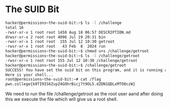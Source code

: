 # The SUID Bit
```bash
hacker@permissions~the-suid-bit:~$ ls -l /challenge
total 16
-rwsr-xr-x 1 root root 1450 Aug 18 06:57 DESCRIPTION.md
drwsr-xr-x 2 root root 4096 Jul 19 20:31 bin
-rwxr-xr-x 1 root root  155 Jul 12 10:30 getroot
-rwsr-xr-x 1 root root   43 Feb  8  2024 run
hacker@permissions~the-suid-bit:~$ chmod u+s /challenge/getroot
hacker@permissions~the-suid-bit:~$ ls -l /challenge/getroot
-rwsr-xr-x 1 root root 155 Jul 12 10:30 /challenge/getroot
hacker@permissions~the-suid-bit:~$ /challenge/getroot
SUCCESS! You have set the suid bit on this program, and it is running as root!
Here is your shell...
root@permissions~the-suid-bit:~# cat /flag
pwn.college{k9TI9IS6ZvpZ4GOhrBicj7t9OL5.dZDN1QDLxMTO0czW}
```
We need to run the file /challenge/getroot as the root user aand after doing this we execute the file which will give us a root shell.
